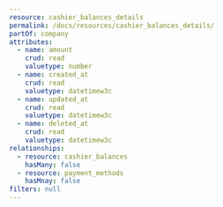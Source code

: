 ```yaml
---
resource: cashier_balances_details
permalink: /docs/resources/cashier_balances_details/
partOf: company
attributes:
  - name: amount
    crud: read
    valuetype: number
  - name: created_at
    crud: read
    valuetype: datetimew3c
  - name: updated_at
    crud: read
    valuetype: datetimew3c
  - name: deleted_at
    crud: read
    valuetype: datetimew3c
relationships:
  - resource: cashier_balances
    hasMany: false
  - resource: payment_methods
    hasMnay: false
filters: null
---
```


